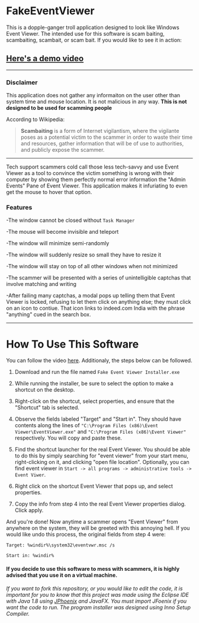 # FakeEventViewer

This is a dopple-ganger troll application designed to look like Windows Event Viewer. The intended use for this software is scam baiting, scambaiting, scambait, or scam bait.  If you would like to see it in action: 

## [Here's a demo video](https://www.youtube.com/watch?v=JpBYAqYVJxQ&t)

---
### Disclaimer
This application does not gather any informaiton on the user other than system time and mouse location. It is not malicious in any way. **This is not designed to be used for scamming people**

According to Wikipedia: 

> **Scambaiting** is a form of Internet vigilantism, where the vigilante poses as a potential victim to the scammer in order to waste their time and resources, gather information that will be of use to authorities, and publicly expose the scammer.

---

Tech support scammers cold call those less tech-savvy and use Event Viewer as a tool to convince the victim something is wrong with their computer by showing them perfectly normal error information the "Admin Events" Pane of Event Viewer. This application makes it infuriating to even get the mouse to hover that option.

### Features

-The window cannot be closed without `Task Manager`

-The mouse will become invisible and teleport

-The window will minimize semi-randomly

-The window will suddenly resize so small they have to resize it

-The window will stay on top of all other windows when not minimized

-The scammer will be presented with a series of unintelligible captchas that involve matching and writing

-After failing many captchas, a modal pops up telling them that Event Viewer is locked, refusing to let them click on anything else; they must click on an icon to contiue. That icon links to indeed.com India with the phrase "anything" cued in the search box.

---

# How To Use This Software

You can follow the video [here](https://www.youtube.com/watch?v=oUsCECfxe0I). Additionaly, the steps below can be followed.

1. Download and run the file named `Fake Event Viewer Installer.exe`

2. While running the installer, be sure to select the option to make a shortcut on the desktop.

3. Right-click on the shortcut, select properties, and ensure that the "Shortcut" tab is selected.

4. Observe the fields labeled "Target" and "Start in". They should have contents along the lines of `"C:\Program Files (x86)\Event Viewer\EventViewer.exe"` and `"C:\Program Files (x86)\Event Viewer"` respectively. You will copy and paste these.

5. Find the shortcut launcher for the real Event Viewer. You should be able to do this by simply searching for "event viewer" from your start menu, right-clicking on it, and clicking "open file location". Optionally, you can find event viewer in `Start -> all programs -> administrative tools -> Event Viwer`.

6. Right click on the shortcut Event Viewer that pops up, and select properties.

7. Copy the info from step 4 into the real Event Viewer properties dialog. Click apply.

And you're done! Now anytime a scammer opens "Event Viewer" from anywhere on the system, they will be greeted with this annoying hell. If you would like undo this process, the original fields from step 4 were:

`Target: %windir%\system32\eventvwr.msc /s`

`Start in: %windir%`


#### If you decide to use this software to mess with scammers, it is highly advised that you use it on a virtual machine.

###### If you want to fork this repository, or you would like to edit the code, it is important for you to know that this project was made using the Eclipse IDE with Java 1.8 using [JPhoenix](https://github.com/jfoenixadmin/JFoenix) and JavaFX. You must import JFoenix if you want the code to run. The program installer was designed using Inno Setup Compiler.
